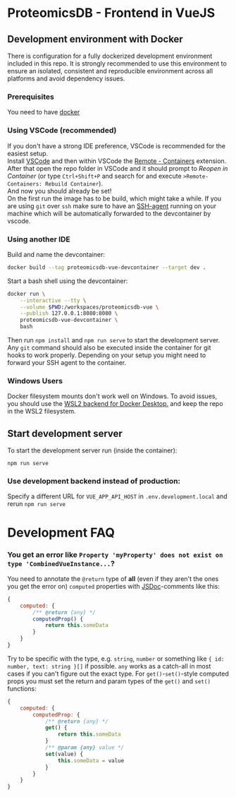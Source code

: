 # ProteomicsDB - Frontend in VueJS

## Development environment with Docker
There is configuration for a fully dockerized development environment included in this
repo. It is strongly recommended to use this environment to ensure an isolated,
consistent and reproducible environment across all platforms and avoid dependency
issues.

### Prerequisites 
You need to have [docker](https://docs.docker.com/get-docker/) 
### Using VSCode (recommended)
If you don't have a strong IDE preference, VSCode is recommended for the easiest setup.  
Install
[VSCode](https://code.visualstudio.com/download)
and then within VSCode the
[Remote - Containers](https://marketplace.visualstudio.com/items?itemName=ms-vscode-remote.remote-containers)
extension. After that open the repo folder in VSCode and it should prompt to *Reopen in Container*
(or type `Ctrl+Shift+P` and search for and execute `>Remote-Containers: Rebuild Container`).  
And now you should already be set!  
On the first run the image has to be build, which might take a while.
If you are using `git` over `ssh` make sure to have an
[SSH-agent](https://www.ssh.com/academy/ssh/agent)
running on your machine which will be automatically forwarded to the devcontainer
by vscode.

### Using another IDE
Build and name the devcontainer:
```bash
docker build --tag proteomicsdb-vue-devcontainer --target dev .
```

Start a bash shell using the devcontainer:
```bash
docker run \
    --interactive --tty \
    --volume $PWD:/workspaces/proteomicsdb-vue \
    --publish 127.0.0.1:8080:8080 \
    proteomicsdb-vue-devcontainer \
    bash
```

Then run `npm install` and `npm run serve` to start the development server. Any `git`
command should also be executed inside the container for git hooks to work properly.
Depending on your setup you might need to forward your SSH agent to the container.

### Windows Users
Docker filesystem mounts don't work well on Windows. To avoid issues, you should use the
[WSL2 backend for Docker Desktop.](https://docs.docker.com/desktop/windows/wsl/)
and keep the repo in the WSL2 filesystem.

## Start development server
To start the development server run (inside the container):
```
npm run serve
```

### Use development backend instead of production:
Specify a different URL for `VUE_APP_API_HOST` in `.env.development.local` and rerun `npm run serve`

# Development FAQ

### You get an error like `Property 'myProperty' does not exist on type 'CombinedVueInstance...`?

You need to annotate the `@return` type of **all** (even if they aren't the ones you get the error on) `computed` properties with [JSDoc](https://jsdoc.app/)-comments like this:
```js
{
    computed: {
        /** @return {any} */
        computedProp() {
            return this.someData
        }
    }
}
```
Try to be specific with the type, e.g. `string`, `number` or something like `{ id: number, text: string }[]` if possible.
`any` works as a catch-all in most cases if you can't figure out the exact type. 
For `get()`-`set()`-style computed props you must set the return and param types of the `get()` and `set()` functions:
```js
{
    computed: {
        computedProp: {
            /** @return {any} */
            get() {
                return this.someData
            }
            /** @param {any} value */
            set(value) {
                this.someData = value
            }
        }
    }
}
```